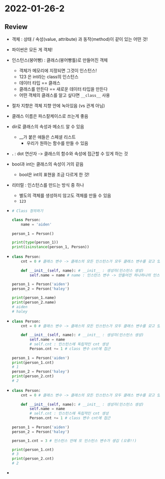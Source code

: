 # 2022-01-26-2

## Review

- 객체 : 상태 / 속성(value, attribute) 과 동작(method)이 같이 있는 어떤 것!

- 파이썬은 모든 게 객체!

- 인스턴스(붕어빵) : 클래스(붕어빵틀)로 만들어진 객체

  - 객체가 메모리에 지정되면 그것이 인스턴스!
  - 123 은 int라는 class의 인스턴스
  - 데이터 타입 == 클래스
  - 클래스를 만든다 == 새로운 데이터 타입을 만든다
  - 어떤 객체의 클래스를 알고 싶다면 `__class__` 사용

- 절차 지향은 객체 지향 안에 녹아있음 (vs 관계 아님)

- 클래스 이름은 파스칼케이스로 쓰는게 좋음

- dir로 클래스의 속성과 메소드 알 수 있음

  - __가 붙은 애들은 스페셜 리스트
    - 우리가 원하는 함수를 만들 수 있음

- **.** : dot 연산자 -> 클래스의 함수와 속성에 접근할 수 있게 하는 것

- bool과 int는 클래스의 속성이 거의 같음

  - bool은 int의 표현을 조금 다르게 한 것!

- 리터럴 : 인스턴스를 만드는 방식 중 하나

  - 별도의 객체를 생성하지 않고도 객체를 만들 수 있음
  - `123`

- ```python
  # Class 정의하기
  
  class Person:
      name = 'aiden'
      
  person_1 = Person()
  
  print(type(person_1))
  print(isinstance(person_1, Person))
  ```

- ```python
  class Person:
      cnt = 0 # 클래스 변수 -> 클래스의 모든 인스턴스가 모두 클래스 변수를 갖고 있음(모두 공유)
      
      def __init__(self, name): # __init__ : 생성자(인스턴스 생성)
          self.name = name # name : 인스턴스 변수 -> 만들어진 하나하나의 인스턴스에 종속적인 변수(각각!)
          
  person_1 = Person('aiden')
  person_2 = Person('haley')
  
  print(person_1.name)
  print(person_2.name)
  # aiden
  # haley
  ```

- ```python
  class Person:
      cnt = 0 # 클래스 변수 -> 클래스의 모든 인스턴스가 모두 클래스 변수를 갖고 있음(모두 공유)
      
      def __init__(self, name): # __init__ : 생성자(인스턴스 생성)
          self.name = name
          # self.cnt : 인스턴스에 독립적인 cnt 생성
          Person.cnt += 1 # class 변수 cnt에 접근
          
  person_1 = Person('aiden')
  print(person_1.cnt)
  # 1
  person_2 = Person('haley')
  print(person_2.cnt)
  # 2
  ```

- ```python
  class Person:
      cnt = 0 # 클래스 변수 -> 클래스의 모든 인스턴스가 모두 클래스 변수를 갖고 있음(모두 공유)
      
      def __init__(self, name): # __init__ : 생성자(인스턴스 생성)
          self.name = name
          # self.cnt : 인스턴스에 독립적인 cnt 생성
          Person.cnt += 1 # class 변수 cnt에 접근
          
  person_1 = Person('aiden')
  person_2 = Person('haley')
  
  person_1.cnt = 3 # 인스턴스 안에 또 인스턴스 변수가 생김 (오류!!)
  
  print(person_1.cnt)
  # 3
  print(person_2.cnt)
  # 2
  ```

- 